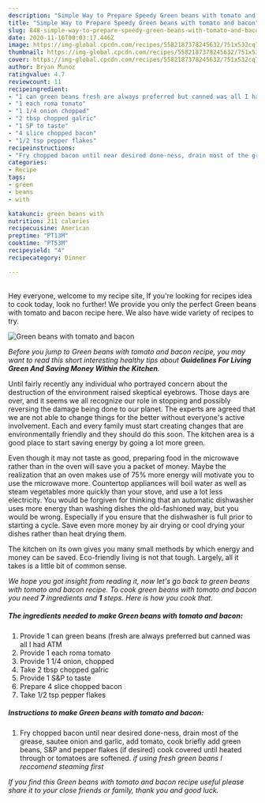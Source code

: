 ```yaml
---
description: "Simple Way to Prepare Speedy Green beans with tomato and bacon"
title: "Simple Way to Prepare Speedy Green beans with tomato and bacon"
slug: 848-simple-way-to-prepare-speedy-green-beans-with-tomato-and-bacon
date: 2020-11-16T00:03:17.446Z
image: https://img-global.cpcdn.com/recipes/5582187378245632/751x532cq70/green-beans-with-tomato-and-bacon-recipe-main-photo.jpg
thumbnail: https://img-global.cpcdn.com/recipes/5582187378245632/751x532cq70/green-beans-with-tomato-and-bacon-recipe-main-photo.jpg
cover: https://img-global.cpcdn.com/recipes/5582187378245632/751x532cq70/green-beans-with-tomato-and-bacon-recipe-main-photo.jpg
author: Bryan Munoz
ratingvalue: 4.7
reviewcount: 11
recipeingredient:
- "1 can green beans fresh are always preferred but canned was all I had ATM"
- "1 each roma tomato"
- "1 1/4 onion chopped"
- "2 tbsp chopped galric"
- "1 SP to taste"
- "4 slice chopped bacon"
- "1/2 tsp pepper flakes"
recipeinstructions:
- "Fry chopped bacon until near desired done-ness, drain most of the grease, sautee onion and garlic, add tomato, cook briefly add green beans, S&amp;P and pepper flakes (if desired) cook covered until heated through or tomatoes are softened.                             *if using fresh green beans I reccomend steaming first*"
categories:
- Recipe
tags:
- green
- beans
- with

katakunci: green beans with 
nutrition: 211 calories
recipecuisine: American
preptime: "PT13M"
cooktime: "PT53M"
recipeyield: "4"
recipecategory: Dinner

---
```

<br>
Hey everyone, welcome to my recipe site, If you're looking for recipes idea to cook today, look no further! We provide you only the perfect Green beans with tomato and bacon recipe here. We also have wide variety of recipes to try.
<br>


![Green beans with tomato and bacon](https://img-global.cpcdn.com/recipes/5582187378245632/751x532cq70/green-beans-with-tomato-and-bacon-recipe-main-photo.jpg)

<i>Before you jump to Green beans with tomato and bacon recipe, you may want to read this short interesting healthy tips about 
<strong>Guidelines For Living Green And Saving Money Within the Kitchen</strong>.</i>
</br>

Until fairly recently any individual who portrayed concern about the destruction of the environment raised skeptical eyebrows. Those days are over, and it seems we all recognize our role in stopping and possibly reversing the damage being done to our planet. The experts are agreed that we are not able to change things for the better without everyone's active involvement. Each and every family must start creating changes that are environmentally friendly and they should do this soon. The kitchen area is a good place to start saving energy by going a lot more green.

Even though it may not taste as good, preparing food in the microwave rather than in the oven will save you a packet of money. Maybe the realization that an oven makes use of 75% more energy will motivate you to use the microwave more. Countertop appliances will boil water as well as steam vegetables more quickly than your stove, and use a lot less electricity. You would be forgiven for thinking that an automatic dishwasher uses more energy than washing dishes the old-fashioned way, but you would be wrong. Especially if you ensure that the dishwasher is full prior to starting a cycle. Save even more money by air drying or cool drying your dishes rather than heat drying them.

The kitchen on its own gives you many small methods by which energy and money can be saved. Eco-friendly living is not that tough. Largely, all it takes is a little bit of common sense.


<i>We hope you got insight from reading it, now let's go back to green beans with tomato and bacon recipe. To cook green beans with tomato and bacon you need <strong>7</strong> ingredients and <strong>1</strong> steps. Here is how you cook that.
</i>

##### The ingredients needed to make Green beans with tomato and bacon:

1. Provide 1 can green beans (fresh are always preferred but canned was all I had ATM
1. Provide 1 each roma tomato
1. Provide 1 1/4 onion, chopped
1. Take 2 tbsp chopped galric
1. Provide 1 S&amp;P to taste
1. Prepare 4 slice chopped bacon
1. Take 1/2 tsp pepper flakes


##### Instructions to make Green beans with tomato and bacon:

1. Fry chopped bacon until near desired done-ness, drain most of the grease, sautee onion and garlic, add tomato, cook briefly add green beans, S&amp;P and pepper flakes (if desired) cook covered until heated through or tomatoes are softened.                             *if using fresh green beans I reccomend steaming first*


<i>If you find this Green beans with tomato and bacon recipe useful please share it to your close friends or family, thank you and good luck.</i>
